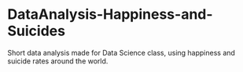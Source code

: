 # DataAnalysis-Happiness-and-Suicides
Short data analysis made for Data Science class, using happiness and suicide rates around the world. 
